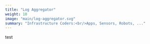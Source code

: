 ```yaml
---
title: "Log Aggregator"
weight: 10
image: "main/log-aggregator.svg"
summary: "Infrastructure Coders:<br/>Apps, Sensors, Robots, ..."
---
```

test